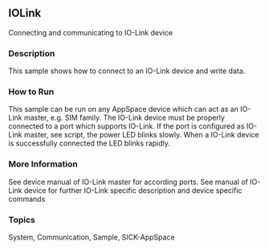 ## IOLink
Connecting and communicating to IO-Link device
### Description
This sample shows how to connect to an IO-Link device and write data.
### How to Run
This sample can be run on any AppSpace device which can act as an IO-Link master,
e.g. SIM family. The IO-Link device must be properly connected to a port which
supports IO-Link. If the port is configured as IO-Link master, see script, the
power LED blinks slowly. When a IO-Link device is successfully connected the
LED blinks rapidly.
### More Information
See device manual of IO-Link master for according ports. See manual of IO-Link
device for further IO-Link specific description and device specific commands

### Topics
System, Communication, Sample, SICK-AppSpace